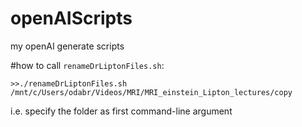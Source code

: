 # openAIScripts
my openAI generate scripts


#how to call ``renameDrLiptonFiles.sh``:

``>>./renameDrLiptonFiles.sh /mnt/c/Users/odabr/Videos/MRI/MRI_einstein_Lipton_lectures/copy``

i.e. specify the folder as first command-line argument